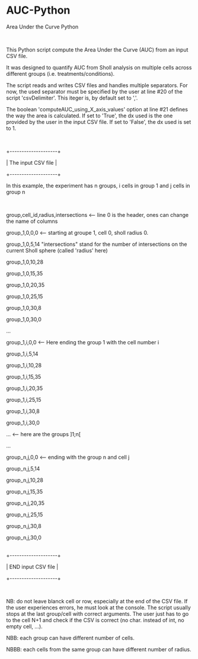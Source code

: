 # AUC-Python
<p>Area Under the Curve Python<br>
<p><br>
<p>This Python script compute the Area Under the Curve (AUC) from an input CSV file.<br>
<p>It was designed to quantify AUC from Sholl analysis on multiple cells across different groups (i.e. treatments/conditions).<br>
<p>The script reads and writes CSV files and handles multiple separators. For now, the used separator must be specified by the user at line #20 of the script 'csvDelimiter'. This iteger is, by default set to ','.<br>
<p>The boolean 'computeAUC_using_X_axis_values' option at line #21 defines the way the area is calculated. If set to 'True', the dx used is the one provided by the user in the input CSV file. If set to 'False', the dx used is set to 1.<br>
<p><br>
<p>+--------------------+<br>
<p>| The input CSV file | <br>
<p>+--------------------+<br>
<p>In this example, the experiment has n groups, i cells in group 1 and j cells in group n<br>
<p><br>
<p>group,cell_id,radius,intersections    <-- line 0 is the header, ones can change the name of columns<br>
<p>group_1,0,0,0                         <-- starting at groupe 1, cell 0, sholl radius 0.<br>
<p>group_1,0,5,14                                                "intersections" stand for the number of intersections on the current Sholl sphere (called 'radius' here)<br>
<p>group_1,0,10,28<br>
<p>group_1,0,15,35<br>
<p>group_1,0,20,35<br>
<p>group_1,0,25,15<br>
<p>group_1,0,30,8<br>
<p>group_1,0,30,0<br>
<p>...<br>
<p>group_1,i,0,0                         <-- Here  ending the group 1 with the cell number i<br>
<p>group_1,i,5,14                                         <br>
<p>group_1,i,10,28<br>
<p>group_1,i,15,35<br>
<p>group_1,i,20,35<br>
<p>group_1,i,25,15<br>
<p>group_1,i,30,8<br>
<p>group_1,i,30,0<br>
<p>...                                   <-- here are the groups ]1;n[<br>
<p>...<br>
<p>group_n,j,0,0                         <-- ending with the group n and cell j<br>
<p>group_n,j,5,14                                         <br>
<p>group_n,j,10,28<br>
<p>group_n,j,15,35<br>
<p>group_n,j,20,35<br>
<p>group_n,j,25,15<br>
<p>group_n,j,30,8<br>
<p>group_n,j,30,0<br>
<br>
<p>+--------------------+<br>
<p>| END input CSV file | <br>
<p>+--------------------+<br>
<p><br>
<p>NB: do not leave blanck cell or row, especially at the end of the CSV file. If the user experiences errors, he must look at the console. The script usually stops at the last group/cell with correct arguments. The user just has to go to the cell N+1 and check if the CSV is correct (no char. instead of int, no empty cell, ...).<br>
<p>NBB: each group can have different number of cells.<br>
<p>NBBB: each cells from the same group can have different number of radius.<br>
